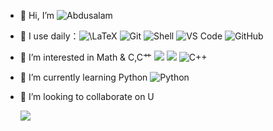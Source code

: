 - 👋 Hi, I’m ![$Abdusalam$](https://img.shields.io/badge/-Abduslam-black?style=plastic&logo=github)

- 🚀 I use daily：![$\LaTeX$](https://img.shields.io/badge/-Tex-black?style=plastic&logo=tex)
  ![Git](https://img.shields.io/badge/-Git-black?style=plastic&logo=git)
  ![Shell](https://img.shields.io/badge/-Shell-blasck?style=plastic&logo=Shell)
  ![VS Code](https://img.shields.io/badge/-VS%20Code-007ACC?style=plastic&logo=visual-studio-code)
  ![GitHub](https://img.shields.io/badge/-GitHub-181717?style=plastic&logo=github)

- 👀 I’m interested in Math & C,C艹 
  ![](https://img.shields.io/badge/Math-Algebra-red.svg)
  ![](https://img.shields.io/badge/Math-equation-yellow.svg?style=flat)
  ![C++](https://img.shields.io/badge/-C++-00599C?style=plastic&logo=c)
- 🌱 I’m currently learning Python 
  ![Python](https://img.shields.io/badge/-Python-8fcfd1?style=plastic&logo=Python)
- 💞️ I’m looking to collaborate on U


  [![](https://github-readme-stats.vercel.app/api?username=Abdusalamstd&theme=dark&show_icons=true)](https://github.com/Abdusalamstd)

<!---
Abdusalamstd/Abdusalamstd is a ✨ special ✨ repository because its `README.md` (this file) appears on your GitHub profile.
You can click the Preview link to take a look at your changes.
--->
